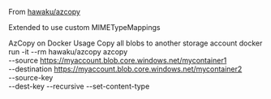 From [hawaku/azcopy](https://github.com/hawaku/docker-azcopy)

Extended to use custom MIMETypeMappings

AzCopy on Docker
Usage
Copy all blobs to another storage account
docker run -it --rm hawaku/azcopy azcopy \
    --source https://myaccount.blob.core.windows.net/mycontainer1 \
    --destination https://myaccount.blob.core.windows.net/mycontainer2 \
    --source-key <key> \
    --dest-key <key>
    --recursive
    --set-content-type
